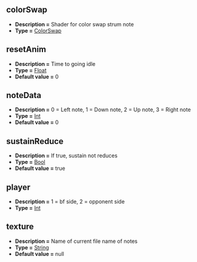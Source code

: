 ## colorSwap
* **Description =** Shader for color swap strum note
* **Type =** [ColorSwap](https://api.haxeflixel.com/ColorSwap.html)

## resetAnim
* **Description =** Time to going idle
* **Type =** [Float](https://api.haxeflixel.com/Float.html)
* **Default value =** 0

## noteData
* **Description =** 0 = Left note, 1 = Down note, 2 = Up note, 3 = Right note
* **Type =** [Int](https://api.haxeflixel.com/Int.html)
* **Default value =** 0

## sustainReduce
* **Description =** If true, sustain not reduces
* **Type =** [Bool](https://api.haxeflixel.com/Bool.html)
* **Default value =** true

## player
* **Description =** 1 = bf side, 2 = opponent side
* **Type =** [Int](https://api.haxeflixel.com/Int.html)

## texture
* **Description =** Name of current file name of notes
* **Type =** [String](https://api.haxeflixel.com/String.html)
* **Default value =** null

